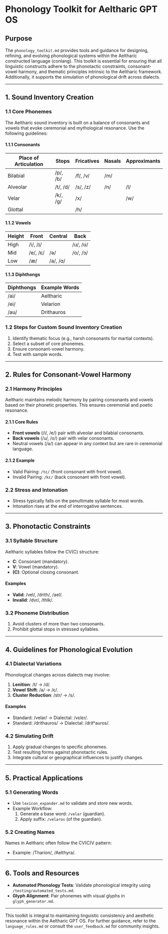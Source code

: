 # **Phonology Toolkit for Aeltharic GPT OS**

## **Purpose**
The `phonology_toolkit.md` provides tools and guidance for designing, refining, and evolving phonological systems within the Aeltharic constructed language (conlang). This toolkit is essential for ensuring that all linguistic constructs adhere to the phonotactic constraints, consonant-vowel harmony, and thematic principles intrinsic to the Aeltharic framework. Additionally, it supports the simulation of phonological drift across dialects.

---

## **1. Sound Inventory Creation**

### **1.1 Core Phonemes**
The Aeltharic sound inventory is built on a balance of consonants and vowels that evoke ceremonial and mythological resonance. Use the following guidelines:

#### **1.1.1 Consonants**
| Place of Articulation | Stops  | Fricatives | Nasals | Approximants |
|------------------------|--------|------------|--------|--------------|
| Bilabial              | /p/, /b/ | /f/, /v/   | /m/    |              |
| Alveolar              | /t/, /d/ | /s/, /z/   | /n/    | /l/          |
| Velar                 | /k/, /g/ | /x/        |        | /w/          |
| Glottal               |          | /h/        |        |              |

#### **1.1.2 Vowels**
| Height       | Front     | Central  | Back     |
|--------------|-----------|----------|----------|
| High         | /i/, /ɪ/  |          | /u/, /ʊ/ |
| Mid          | /e/, /ɛ/  | /ə/      | /o/, /ɔ/ |
| Low          | /æ/       | /a/, /ɑ/ |          |

#### **1.1.3 Diphthongs**
| Diphthongs   | Example Words      |
|--------------|--------------------|
| /ai/         | Aeltharic          |
| /ei/         | Velarion           |
| /au/         | Drithauros         |

### **1.2 Steps for Custom Sound Inventory Creation**
1. Identify thematic focus (e.g., harsh consonants for martial contexts).
2. Select a subset of core phonemes.
3. Ensure consonant-vowel harmony.
4. Test with sample words.

---

## **2. Rules for Consonant-Vowel Harmony**

### **2.1 Harmony Principles**
Aeltharic maintains melodic harmony by pairing consonants and vowels based on their phonetic properties. This ensures ceremonial and poetic resonance.

#### **2.1.1 Core Rules**
- **Front vowels** (/i/, /e/) pair with alveolar and bilabial consonants.
- **Back vowels** (/u/, /o/) pair with velar consonants.
- Neutral vowels (/ə/) can appear in any context but are rare in ceremonial language.

#### **2.1.2 Example**
- Valid Pairing: `/tɛ/` (front consonant with front vowel).
- Invalid Pairing: `/kɛ/` (back consonant with front vowel).

### **2.2 Stress and Intonation**
- Stress typically falls on the penultimate syllable for most words.
- Intonation rises at the end of interrogative sentences.

---

## **3. Phonotactic Constraints**

### **3.1 Syllable Structure**
Aeltharic syllables follow the CV(C) structure:
- **C**: Consonant (mandatory).
- **V**: Vowel (mandatory).
- **(C)**: Optional closing consonant.

#### **Examples**
- **Valid**: /vel/, /drith/, /ael/.
- **Invalid**: /dvr/, /thlk/.

### **3.2 Phoneme Distribution**
1. Avoid clusters of more than two consonants.
2. Prohibit glottal stops in stressed syllables.

---

## **4. Guidelines for Phonological Evolution**

### **4.1 Dialectal Variations**
Phonological changes across dialects may involve:
1. **Lenition**: /t/ → /d/.
2. **Vowel Shift**: /a/ → /ɛ/.
3. **Cluster Reduction**: /str/ → /s/.

#### **Examples**
- Standard: /velar/ → Dialectal: /vɛlɛr/.
- Standard: /drithauros/ → Dialectal: /dritʰauros/.

### **4.2 Simulating Drift**
1. Apply gradual changes to specific phonemes.
2. Test resulting forms against phonotactic rules.
3. Integrate cultural or geographical influences to justify changes.

---

## **5. Practical Applications**

### **5.1 Generating Words**
- Use `lexicon_expander.md` to validate and store new words.
- Example Workflow:
  1. Generate a base word: `/velar` (guardian).
  2. Apply suffix: `/velaros` (of the guardian).

### **5.2 Creating Names**
Names in Aeltharic often follow the CV(C)V pattern:
- Example: /Tharion/, /Aelthyra/.

---

## **6. Tools and Resources**

- **Automated Phonology Tests**: Validate phonological integrity using `/testing/automated_tests.md`.
- **Glyph Alignment**: Pair phonemes with visual glyphs in `glyph_generator.md`.

---

This toolkit is integral to maintaining linguistic consistency and aesthetic resonance within the Aeltharic GPT OS. For further guidance, refer to the `language_rules.md` or consult the `user_feedback.md` for community insights.
